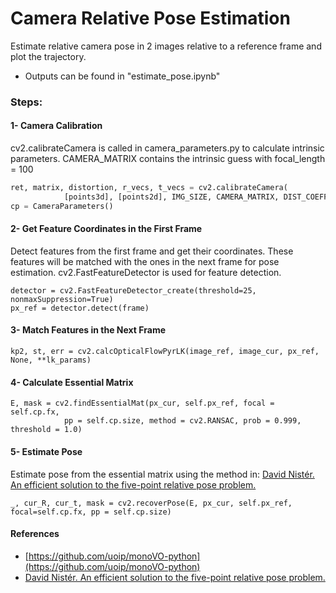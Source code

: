 # Camera Relative Pose Estimation
Estimate relative camera pose in 2 images relative to a reference frame and plot the trajectory.
- Outputs can be found in "estimate_pose.ipynb"

### Steps:
#### 1- Camera Calibration
cv2.calibrateCamera is called in camera_parameters.py to calculate intrinsic parameters.
CAMERA_MATRIX contains the intrinsic guess with focal_length = 100
```python
ret, matrix, distortion, r_vecs, t_vecs = cv2.calibrateCamera(
            [points3d], [points2d], IMG_SIZE, CAMERA_MATRIX, DIST_COEFFS, flags=cv2.CALIB_USE_INTRINSIC_GUESS)
cp = CameraParameters()
```
#### 2- Get Feature Coordinates in the First Frame
Detect features from the first frame and get their coordinates. These features will be matched
with the ones in the next frame for pose estimation.
cv2.FastFeatureDetector is used for feature detection.
```
detector = cv2.FastFeatureDetector_create(threshold=25, nonmaxSuppression=True)
px_ref = detector.detect(frame)
```
#### 3- Match Features in the Next Frame
```
kp2, st, err = cv2.calcOpticalFlowPyrLK(image_ref, image_cur, px_ref, None, **lk_params)
```
#### 4- Calculate Essential Matrix
```
E, mask = cv2.findEssentialMat(px_cur, self.px_ref, focal = self.cp.fx,
            pp = self.cp.size, method = cv2.RANSAC, prob = 0.999, threshold = 1.0)
```
#### 5- Estimate Pose
Estimate pose from the essential matrix using the method in:
[David Nistér. An efficient solution to the five-point relative pose problem.](https://dl.acm.org/doi/10.1109/TPAMI.2004.17)
```
_, cur_R, cur_t, mask = cv2.recoverPose(E, px_cur, self.px_ref, focal=self.cp.fx, pp = self.cp.size)
```

#### References

- [https://github.com/uoip/monoVO-python](https://github.com/uoip/monoVO-python)
- [David Nistér. An efficient solution to the five-point relative pose problem.](https://dl.acm.org/doi/10.1109/TPAMI.2004.17)
